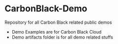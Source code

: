 # CarbonBlack-Demo

Repository for all Carbon Black related public demos

- Demo Examples are for Carbon Black Cloud 
- Demo artifacts folder is for all demo related stuffs
